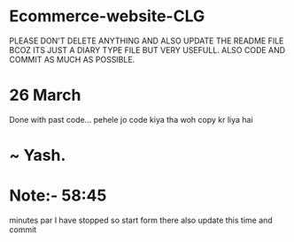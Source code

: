 # Ecommerce-website-CLG
PLEASE DON'T DELETE ANYTHING AND ALSO UPDATE THE README FILE BCOZ ITS JUST A DIARY TYPE FILE BUT VERY USEFULL. ALSO CODE AND  COMMIT AS MUCH AS POSSIBLE. 


# 26 March 
Done with past code... pehele jo code kiya tha woh copy kr liya hai 
# ~ Yash.
 
 # Note:- 58:45
 minutes par I have stopped so start form there also update this time and commit

